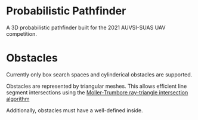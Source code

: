 # Probabilistic Pathfinder
A 3D probabilistic pathfinder built for the 2021 AUVSI-SUAS UAV competition.

# Obstacles
Currently only box search spaces and cylinderical obstacles are supported.

Obstacles are represented by triangular meshes. This allows efficient line segment intersections
using the [Moller-Trumbore ray-triangle intersection algorithm](https://en.wikipedia.org/wiki/M%C3%B6ller%E2%80%93Trumbore_intersection_algorithm)

Additionally, obstacles must have a well-defined inside.
